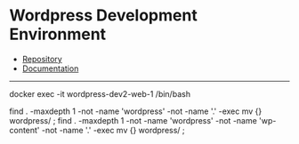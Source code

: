# Wordpress Development Environment

- [Repository](https://github.com/andygodish/wordpress-dev)
- [Documentation](https://github.com/andygodish/wikijs-storage/blob/main/wordpress/local-development.md)

---

docker exec -it wordpress-dev2-web-1 /bin/bash

find . -maxdepth 1 -not -name 'wordpress' -not -name '.' -exec mv {} wordpress/ \;
find . -maxdepth 1 -not -name 'wordpress' -not -name 'wp-content' -not -name '.' -exec mv {} wordpress/ \;

